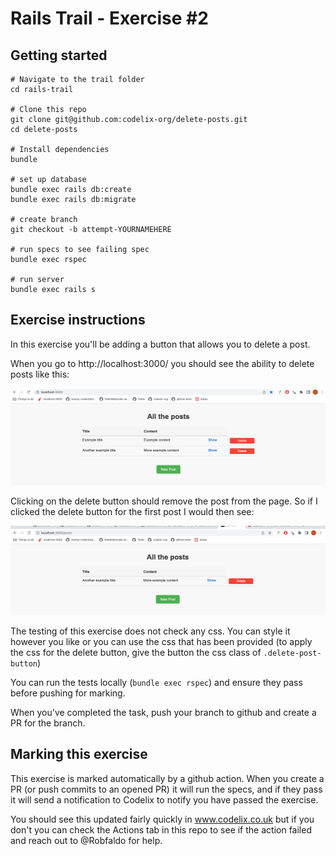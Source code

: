 # Rails Trail - Exercise #2

## Getting started

```
# Navigate to the trail folder
cd rails-trail

# Clone this repo
git clone git@github.com:codelix-org/delete-posts.git
cd delete-posts

# Install dependencies
bundle 

# set up database
bundle exec rails db:create
bundle exec rails db:migrate

# create branch
git checkout -b attempt-YOURNAMEHERE

# run specs to see failing spec
bundle exec rspec

# run server 
bundle exec rails s
```

## Exercise instructions

In this exercise you'll be adding a button that allows you to delete a post. 

When you go to http://localhost:3000/ you should see the ability to delete posts like this:

![img_1.png](expected_homepage_with_delete_button.png)

Clicking on the delete button should remove the post from the page. So if I clicked the delete button
for the first post I would then see: 

![img.png](expected_homepage_after_deleting_item.png)

The testing of this exercise does not check any css. You can style it however you like or you can use the 
css that has been provided (to apply the css for the delete button, give the button the css class of `.delete-post-button`)

You can run the tests locally (`bundle exec rspec`) and ensure they pass before pushing for marking. 

When you've completed the task, push your branch to github and create a PR for the branch.

## Marking this exercise

This exercise is marked automatically by a github action. When you create a PR (or push commits to an opened PR) it will run the specs, and if they pass it will send a notification to Codelix to notify you have passed the exercise.

You should see this updated fairly quickly in www.codelix.co.uk but if you don't you can check the Actions tab in this repo to see if the action failed and reach out to @Robfaldo for help.
